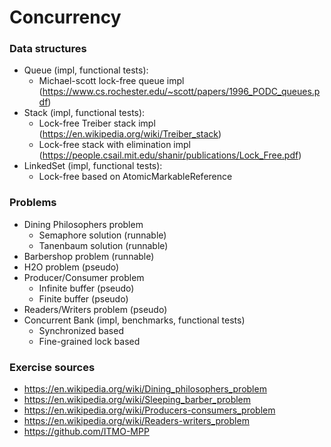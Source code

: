 # Concurrency

### Data structures

- Queue (impl, functional tests):
    - Michael-scott lock-free queue impl (https://www.cs.rochester.edu/~scott/papers/1996_PODC_queues.pdf)
- Stack (impl, functional tests):
    - Lock-free Treiber stack impl (https://en.wikipedia.org/wiki/Treiber_stack)
    - Lock-free stack with elimination impl (https://people.csail.mit.edu/shanir/publications/Lock_Free.pdf)
- LinkedSet (impl, functional tests):
    - Lock-free based on AtomicMarkableReference 


### Problems

- Dining Philosophers problem
     - Semaphore solution (runnable)
     - Tanenbaum solution (runnable)
- Barbershop problem (runnable)
- H2O problem (pseudo)
- Producer/Consumer problem
     - Infinite buffer (pseudo)
     - Finite buffer (pseudo)
- Readers/Writers problem (pseudo)
- Concurrent Bank (impl, benchmarks, functional tests)
     - Synchronized based
     - Fine-grained lock based

### Exercise sources

- https://en.wikipedia.org/wiki/Dining_philosophers_problem
- https://en.wikipedia.org/wiki/Sleeping_barber_problem
- https://en.wikipedia.org/wiki/Producers-consumers_problem
- https://en.wikipedia.org/wiki/Readers-writers_problem
- https://github.com/ITMO-MPP